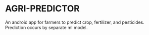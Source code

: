 # AGRI-PREDICTOR
An android app for farmers to predict crop, fertilizer, and pesticides. Prediction occurs by separate ml model.
